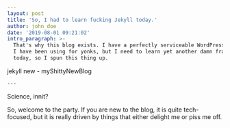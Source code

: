 ```yaml
---
layout: post
title: 'So, I had to learn fucking Jekyll today.'
author: john_doe
date: '2019-08-01 09:21:02'
intro_paragraph: >-
  That's why this blog exists. I have a perfectly serviceable WordPress CMS that
  I have been using for yonks, but I need to learn yet another damn framework
  today, so I spun this thing up. 


  ```

  jekyll new - myShittyNewBlog

  ```
---
```

Science, innit?

So, welcome to the party. If you are new to the blog, it is quite tech-focused, but it is really driven by things that either delight me or piss me off.
